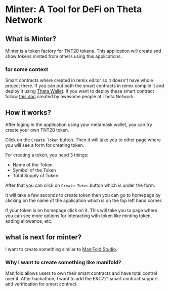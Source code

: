 # Minter: A Tool for DeFi on Theta Network

## What is Minter?

Minter is a token factory for TNT20 tokens. This application will create and show tokens minted from others using this applications.

### for some context

Smart contracts where created in remix editor so it doesn't have whole project there. If you can put both the smart contracts in remix compile it and deploy it using [Theta Wallet](https://wallet.thetatoken.org/wallet/tokens/theta). If you want to deploy these smart contract follow [this doc](https://docs.thetatoken.org/docs/smart-contract-wallet-deployment-example) created by awesome people at Theta Network.

## How it works?

After loging in the application using your metamask wallet, you can try create your own TNT20 token.

Click on the `Create Token` button. Then it will take you to other page where you will see a form for creating token.

For creating a token, you need 3 things: 

- Name of the Token
- Symbol of the Token
- Total Supply of Token

After that you can click on `Create Token` button which is under the form.

It will take a few seconds to create token then you can go to homepage by clicking on the name of the application which is on the top left hand corner.

If your token is on homepage click on it. This will take you to page where you can see more options for interacting with token like minting token, adding allowance, etc.

## what is next for minter?

I want to create something similar to [ManiFold Studio](https://studio.manifold.xyz/).

### Why I want to create something like manifold?

Manifold allows users to own their smart contracts and have total control over it. After hackathon, I want to add the ERC721 smart contract support and verification for smart contract.